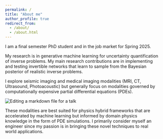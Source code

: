 ```yaml
---
permalink: /
title: "About me"
author_profile: true
redirect_from: 
  - /about/
  - /about.html
---
```


I am a final semester PhD student and in the job market for Spring 2025.

My research is in generative machine learning for uncertainty quantification of inverse problems. My main research contributions are in implementing and testing invertible networks that learn to sample from the Bayesian posterior of realistic inverse problems. 

I explore seismic imaging and medical imaging modalities (MRI, CT, Ultrasound, Photoacoustic) but generally focus on modalities governed by computationally expensive partial differential equations (PDEs). 

![Editing a markdown file for a talk](/images/editing-talk.png)

These modalities are best suited for physics hybrid frameworks that are accelerated by machine learning but informed by domain physics knowledge in the form of PDE simulations. I primarily consider myself an engineer since my passion is in bringing these novel techniques to real world applications.
